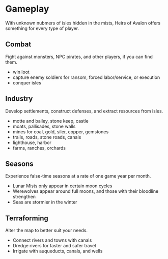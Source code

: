 # Gameplay #

With unknown nubmers of isles hidden in the mists, Heirs of Avalon offers something for every type of player.


## Combat ##

Fight against monsters, NPC pirates, and other players, if you can find them.

* win loot
* capture enemy soldiers for ransom, forced labor/service, or execution
* conquer isles


## Industry ##

Develop settlements, construct defenses, and extract resources from isles.

* motte and bailey, stone keep, castle
* moats, pallisades, stone walls
* mines for coal, gold, siler, copper, gemstones
* trails, roads, stone roads, canals
* lighthouse, harbor
* farms, ranches, orchards


## Seasons ##

Experience false-time seasons at a rate of one game year per month.

* Lunar Mists only appear in certain moon cycles
* Werewolves appear around full moons, and those with their bloodline strengthen
* Seas are stormier in the winter


## Terraforming ##

Alter the map to better suit your needs.

* Connect rivers and towns with canals
* Dredge rivers for faster and safer travel
* Irrigate with auqueducts, canals, and wells
